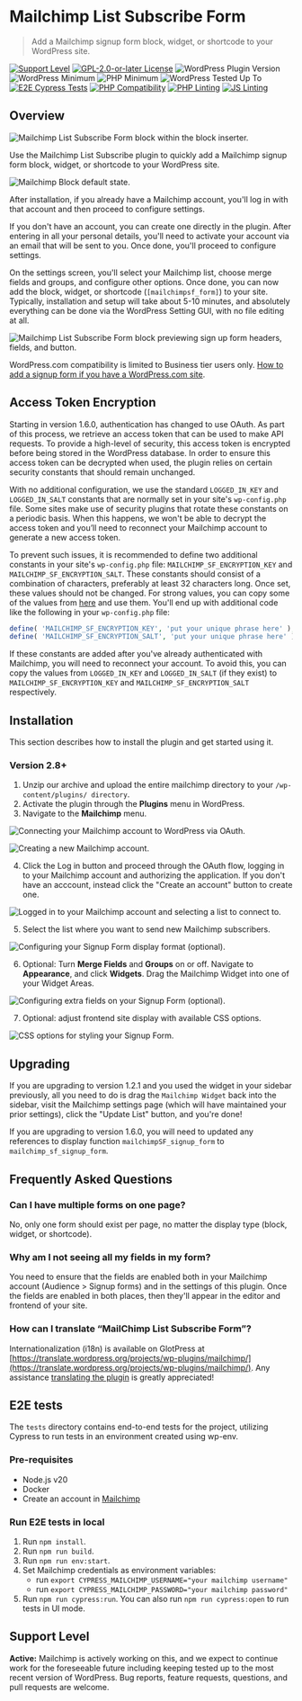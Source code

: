 # Mailchimp List Subscribe Form

> Add a Mailchimp signup form block, widget, or shortcode to your WordPress site.

[![Support Level](https://img.shields.io/badge/support-active-green.svg?label=Support)](#support-level) [![GPL-2.0-or-later License](https://img.shields.io/github/license/mailchimp/wordpress?label=License)](https://github.com/mailchimp/wordpress/blob/develop/LICENSE.md) ![WordPress Plugin Version](https://img.shields.io/wordpress/plugin/v/mailchimp?label=Version) ![WordPress Minimum](https://img.shields.io/wordpress/plugin/wp-version/mailchimp?label=WordPress%20minimum) ![PHP Minimum](https://img.shields.io/wordpress/plugin/required-php/mailchimp?label=PHP%20minimum) ![WordPress Tested Up To](https://img.shields.io/wordpress/plugin/tested/mailchimp?label=WordPress) [![E2E Cypress Tests](https://github.com/mailchimp/wordpress/actions/workflows/e2e.yml/badge.svg)](https://github.com/mailchimp/wordpress/actions/workflows/e2e.yml) [![PHP Compatibility](https://github.com/mailchimp/wordpress/actions/workflows/php-compat.yml/badge.svg)](https://github.com/mailchimp/wordpress/actions/workflows/php-compat.yml) [![PHP Linting](https://github.com/mailchimp/wordpress/actions/workflows/phpcs.yml/badge.svg)](https://github.com/mailchimp/wordpress/actions/workflows/phpcs.yml) [![JS Linting](https://github.com/mailchimp/wordpress/actions/workflows/eslint.yml/badge.svg)](https://github.com/mailchimp/wordpress/actions/workflows/eslint.yml)

## Overview

![Mailchimp List Subscribe Form block within the block inserter.](https://github.com/mailchimp/wordpress/blob/develop/.wordpress-org/screenshot-1.jpg?raw=true)

Use the Mailchimp List Subscribe plugin to quickly add a Mailchimp signup form block, widget, or shortcode to your WordPress site.

![Mailchimp Block default state.](https://github.com/mailchimp/wordpress/blob/develop/.wordpress-org/screenshot-2.jpg?raw=true)

After installation, if you already have a Mailchimp account, you'll log in with that account and then proceed to configure settings.

If you don't have an account, you can create one directly in the plugin. After entering in all your personal details, you'll need to activate your account via an email that will be sent to you. Once done, you'll proceed to configure settings.

On the settings screen, you'll select your Mailchimp list, choose merge fields and groups, and configure other options. Once done, you can now add the block, widget, or shortcode (`[mailchimpsf_form]`) to your site. Typically, installation and setup will take about 5-10 minutes, and absolutely everything can be done via the WordPress Setting GUI, with no file editing at all.

![Mailchimp List Subscribe Form block previewing sign up form headers, fields, and button.](https://github.com/mailchimp/wordpress/blob/develop/.wordpress-org/screenshot-3.jpg?raw=true)

WordPress.com compatibility is limited to Business tier users only. [How to add a signup form if you have a WordPress.com site](https://mailchimp.com/help/ways-to-add-a-signup-form-in-wordpress/).

## Access Token Encryption

Starting in version 1.6.0, authentication has changed to use OAuth. As part of this process, we retrieve an access token that can be used to make API requests. To provide a high-level of security, this access token is encrypted before being stored in the WordPress database. In order to ensure this access token can be decrypted when used, the plugin relies on certain security constants that should remain unchanged.

With no additional configuration, we use the standard `LOGGED_IN_KEY` and `LOGGED_IN_SALT` constants that are normally set in your site's `wp-config.php` file. Some sites make use of security plugins that rotate these constants on a periodic basis. When this happens, we won't be able to decrypt the access token and you’ll need to reconnect your Mailchimp account to generate a new access token.

To prevent such issues, it is recommended to define two additional constants in your site's `wp-config.php` file: `MAILCHIMP_SF_ENCRYPTION_KEY` and `MAILCHIMP_SF_ENCRYPTION_SALT`. These constants should consist of a combination of characters, preferably at least 32 characters long. Once set, these values should not be changed. For strong values, you can copy some of the values from [here](https://api.wordpress.org/secret-key/1.1/salt/) and use them. You'll end up with additional code like the following in your `wp-config.php` file:

```php
define( 'MAILCHIMP_SF_ENCRYPTION_KEY', 'put your unique phrase here' );
define( 'MAILCHIMP_SF_ENCRYPTION_SALT', 'put your unique phrase here' );
```

If these constants are added after you've already authenticated with Mailchimp, you will need to reconnect your account. To avoid this, you can copy the values from `LOGGED_IN_KEY` and `LOGGED_IN_SALT` (if they exist) to `MAILCHIMP_SF_ENCRYPTION_KEY` and `MAILCHIMP_SF_ENCRYPTION_SALT` respectively.

## Installation

This section describes how to install the plugin and get started using it.

### Version 2.8+

1. Unzip our archive and upload the entire mailchimp directory to your `/wp-content/plugins/ directory`.
2. Activate the plugin through the **Plugins** menu in WordPress.
3. Navigate to the **Mailchimp** menu.

![Connecting your Mailchimp account to WordPress via OAuth.](https://github.com/mailchimp/wordpress/blob/develop/.wordpress-org/screenshot-4.jpg?raw=true)

![Creating a new Mailchimp account.](https://github.com/mailchimp/wordpress/blob/develop/.wordpress-org/screenshot-9.jpg?raw=true)

4. Click the Log in button and proceed through the OAuth flow, logging in to your Mailchimp account and authorizing the application. If you don't have an acccount, instead click the "Create an account" button to create one.

![Logged in to your Mailchimp account and selecting a list to connect to.](https://github.com/mailchimp/wordpress/blob/develop/.wordpress-org/screenshot-5.jpg?raw=true)

5. Select the list where you want to send new Mailchimp subscribers.

![Configuring your Signup Form display format (optional).](https://github.com/mailchimp/wordpress/blob/develop/.wordpress-org/screenshot-6.jpg?raw=true)

6. Optional: Turn **Merge Fields** and **Groups** on or off. Navigate to **Appearance**, and click **Widgets**. Drag the Mailchimp Widget into one of your Widget Areas.

![Configuring extra fields on your Signup Form (optional).](https://github.com/mailchimp/wordpress/blob/develop/.wordpress-org/screenshot-7.jpg?raw=true)

7. Optional: adjust frontend site display with available CSS options.

![CSS options for styling your Signup Form.](https://github.com/mailchimp/wordpress/blob/develop/.wordpress-org/screenshot-8.jpg?raw=true)

## Upgrading

If you are upgrading to version 1.2.1 and you used the widget in your sidebar previously, all you need to do is drag the `Mailchimp Widget` back into the sidebar, visit the Mailchimp settings page (which will have maintained your prior settings), click the "Update List" button, and you're done!

If you are upgrading to version 1.6.0, you will need to updated any references to display function `mailchimpSF_signup_form` to `mailchimp_sf_signup_form`.

## Frequently Asked Questions

### Can I have multiple forms on one page?

No, only one form should exist per page, no matter the display type (block, widget, or shortcode).

### Why am I not seeing all my fields in my form?

You need to ensure that the fields are enabled both in your Mailchimp account (Audience > Signup forms) and in the settings of this plugin.  Once the fields are enabled in both places, then they'll appear in the editor and frontend of your site.

### How can I translate “MailChimp List Subscribe Form”?

Internationalization (i18n) is available on GlotPress at [https://translate.wordpress.org/projects/wp-plugins/mailchimp/](https://translate.wordpress.org/projects/wp-plugins/mailchimp/).  Any assistance [translating the plugin](https://translate.wordpress.org/projects/wp-plugins/mailchimp/) is greatly appreciated!

## E2E tests
The `tests` directory contains end-to-end tests for the project, utilizing Cypress to run tests in an environment created using wp-env.

### Pre-requisites
- Node.js v20
- Docker
- Create an account in [Mailchimp](https://mailchimp.com/)

### Run E2E tests in local
1. Run `npm install`.
2. Run `npm run build`.
3. Run `npm run env:start`.
4. Set Mailchimp credentials as environment variables:
    - run `export CYPRESS_MAILCHIMP_USERNAME="your mailchimp username"`
	- run `export CYPRESS_MAILCHIMP_PASSWORD="your mailchimp password"`
5. Run `npm run cypress:run`. You can also run `npm run cypress:open` to run tests in UI mode.

## Support Level

**Active:** Mailchimp is actively working on this, and we expect to continue work for the foreseeable future including keeping tested up to the most recent version of WordPress.  Bug reports, feature requests, questions, and pull requests are welcome.
